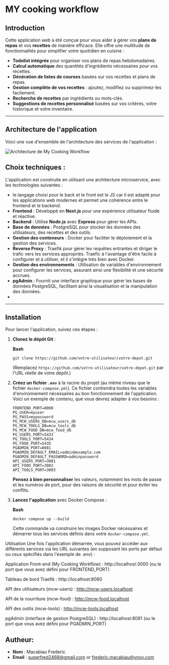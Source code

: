 # MY cooking workflow

## Introduction

Cette application web a été conçue pour vous aider à gérer vos **plans de repas** et vos **recettes** de manière efficace. Elle offre une multitude de fonctionnalités pour simplifier votre quotidien en cuisine :

* **Todolist intégrée** pour organiser vos plans de repas hebdomadaires.
* **Calcul automatique** des quantités d'ingrédients nécessaires pour vos recettes.
* **Génération de listes de courses** basées sur vos recettes et plans de repas.
* **Gestion complète de vos recettes** : ajoutez, modifiez ou supprimez-les facilement.
* **Recherche de recettes** par ingrédients ou mots-clés.
* **Suggestions de recettes personnalisé** basées sur vos critères, votre historique et votre inventaire.

---

## Architecture de l'application

Voici une vue d'ensemble de l'architecture des services de l'application :

![Architecture de My Cooking Workflow](images/mcw_architecture.svg)

## Choix techniques :

L'application est construite en utilisant une architecture microservice, avec les technologies suivantes :

* le langage choisi pour le back et le front est le JS car il est adapté pour les applications web modernes et permet une cohérence entre le frontend et le backend.
* **Frontend** : Développé en **Next.js** pour une expérience utilisateur fluide et réactive.
* **Backend** : Utilise **Node.js** avec **Express** pour gérer les APIs.
* **Base de données** : PostgreSQL pour stocker les données des utilisateurs, des recettes et des outils.
* **Gestion des conteneurs** : Docker pour faciliter le déploiement et la gestion des services.
* **Reverse Proxy** : Traefik pour gérer les requêtes entrantes et diriger le trafic vers les services appropriés. Traefic à l'avantage d'être facile à configurer et à utiliser, et il s'intègre trés bien avec Docker.
* **Gestion des environnements** : Utilisation de variables d'environnement pour configurer les services, assurant ainsi une flexibilité et une sécurité accrues.
* **pgAdmin** : Fournit une interface graphique pour gérer les bases de données PostgreSQL, facilitant ainsi la visualisation et la manipulation des données.
* 

---

## Installation

Pour lancer l'application, suivez ces étapes :

1. **Clonez le dépôt Git** :

   **Bash**

   ```
   git clone https://github.com/votre-utilisateur/votre-depot.git
   ```

   (Remplacez `https://github.com/votre-utilisateur/votre-depot.git` par l'URL réelle de votre dépôt.)
2. **Créez un fichier `.env`** à la racine du projet (au même niveau que le fichier `docker-compose.yml`). Ce fichier contiendra toutes les variables d'environnement nécessaires au bon fonctionnement de l'application. Voici un exemple de contenu, que vous devrez adapter à vos besoins :

   ```
   FRONTEND_PORT=8000
   PG_USER=myuser
   PG_PASS=mypassword
   PG_MCW_USERS_DB=mcw_users_db
   PG_MCW_TOOLS_DB=mcw_tools_db
   PG_MCW_FOOD_DB=mcw_food_db
   PG_USERS_PORT=5433
   PG_TOOLS_PORT=5434
   PG_FOOD_PORT=5435
   PGADMIN_PORT=8081
   PGADMIN_DEFAULT_EMAIL=admin@example.com
   PGADMIN_DEFAULT_PASSWORD=adminpassword
   API_USERS_PORT=3001
   API_FOOD_PORT=3002
   API_TOOLS_PORT=3003
   ```

   **Pensez à bien personnaliser** les valeurs, notamment les mots de passe et les numéros de port, pour des raisons de sécurité et pour éviter les conflits.
3. **Lancez l'application** avec Docker Compose :

   **Bash**

   ```
   docker compose up --build
   ```

   Cette commande va construire les images Docker nécessaires et démarrer tous les services définis dans votre `docker-compose.yml`.

Utilisation
Une fois l'application démarrée, vous pouvez accéder aux différents services via les URL suivantes (en supposant les ports par défaut ou ceux spécifiés dans l'exemple de .env) :

Application Front-end (My Cooking Workflow) :
http://localhost:3000 (ou le port que vous avez défini pour FRONTEND_PORT)

Tableau de bord Traefik :
http://localhost:8080

API des utilisateurs (mcw-users) :
http://mcw-users.localhost

API de la nourriture (mcw-food) :
http://mcw-food.localhost

API des outils (mcw-tools) :
http://mcw-tools.localhost

pgAdmin (interface de gestion PostgreSQL) :
http://localhost:8081 (ou le port que vous avez défini pour PGADMIN_PORT)

## Autheur:

* **Nom** : Macabiau Frederic
* **Email** : superfred2468@gmail.com or frederic.macabiau@ynov.com
